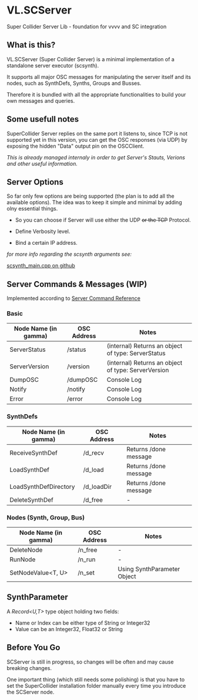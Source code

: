 # VL.SCServer
Super Collider Server Lib - foundation for vvvv and SC integration


## What is this?

VL.SCServer (Super Collider Server) is a minimal implementation of a standalone server executor (scsynth). 

It supports all major OSC messages for manipulating the server itself and its nodes, such as SynthDefs, Synths, Groups and Busses.

Therefore it is bundled with all the appropriate functionalities to build your own messages and queries.

## Some usefull notes

SuperCollider Server replies on the same port it listens to, since TCP is not supported yet in this version, you can get the OSC responses (via UDP) by exposing the hidden "Data" output pin on the OSCClient.

<cite>This is already managed internaly in order to get Server's Stauts, Verions and other useful information.</cite>



## Server Options

So far only few options are being supported (the plan is to add all the available options). The idea was to keep it simple and minimal by adding olny essential things.

- So you can choose if Server will use either the UDP <s>or the TCP</s> Protocol.

- Define Verbosity level.

- Bind a certain IP address.


<i>for more info regarding the scsynth arguments see:</i>

[scsynth_main.cpp on github](https://github.com/supercollider/supercollider/blob/develop/server/scsynth/scsynth_main.cpp)





## Server Commands & Messages (WIP)
Implemented according to [Server Command Reference](https://doc.sccode.org/Reference/Server-Command-Reference.html)


### Basic
|Node Name (in gamma)|OSC Address|Notes|
|---------|-----------|-----|
|ServerStatus|/status|(internal) Returns an object of type: ServerStatus|
|ServerVersion|/version|(internal) Returns an object of type: ServerVersion|
|DumpOSC|/dumpOSC|Console Log|
|Notify|/notify|Console Log|
|Error|/error|Console Log|


### SynthDefs
|Node Name (in gamma)|OSC Address|Notes|
|---------|-----------|-----|
|ReceiveSynthDef|/d_recv|Returns /done message|
|LoadSynthDef|/d_load|Returns /done message|
|LoadSynthDefDirectory|/d_loadDir|Returns /done message|
|DeleteSynthDef|/d_free|-|


### Nodes (Synth, Group, Bus)
|Node Name (in gamma)|OSC Address|Notes|
|---------|-----------|-----|
|DeleteNode|/n_free|-|
|RunNode|/n_run|-|
|SetNodeValue<T, U>|/n_set|Using SynthParameter Object|


## SynthParameter

A <i>Record<U,T></i> type object holding two fields:

- Name or Index can be either type of String or Integer32
- Value can be an Integer32, Float32 or String


## Before You Go
SCServer is still in progress, so changes will be often and may cause breaking changes. 

One important thing (which still needs some polishing) is that you have to set the SuperCollider installation folder manually every time you introduce the SCServer node. 
